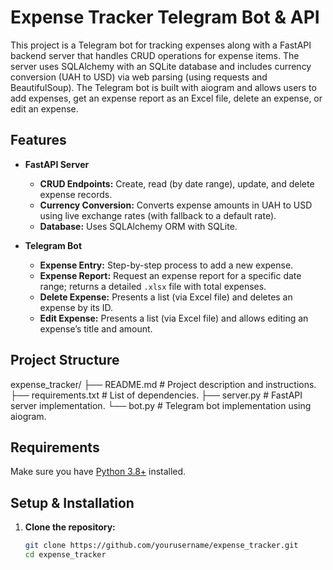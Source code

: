 # Expense Tracker Telegram Bot & API

This project is a Telegram bot for tracking expenses along with a FastAPI backend server that handles CRUD operations for expense items. The server uses SQLAlchemy with an SQLite database and includes currency conversion (UAH to USD) via web parsing (using requests and BeautifulSoup). The Telegram bot is built with aiogram and allows users to add expenses, get an expense report as an Excel file, delete an expense, or edit an expense.

## Features

- **FastAPI Server**

  - **CRUD Endpoints:** Create, read (by date range), update, and delete expense records.
  - **Currency Conversion:** Converts expense amounts in UAH to USD using live exchange rates (with fallback to a default rate).
  - **Database:** Uses SQLAlchemy ORM with SQLite.

- **Telegram Bot**
  - **Expense Entry:** Step-by-step process to add a new expense.
  - **Expense Report:** Request an expense report for a specific date range; returns a detailed `.xlsx` file with total expenses.
  - **Delete Expense:** Presents a list (via Excel file) and deletes an expense by its ID.
  - **Edit Expense:** Presents a list (via Excel file) and allows editing an expense’s title and amount.

## Project Structure

expense_tracker/
├── README.md # Project description and instructions.
├── requirements.txt # List of dependencies.
├── server.py # FastAPI server implementation.
└── bot.py # Telegram bot implementation using aiogram.

## Requirements

Make sure you have [Python 3.8+](https://www.python.org/downloads/) installed.

## Setup & Installation

1. **Clone the repository:**

   ```bash
   git clone https://github.com/yourusername/expense_tracker.git
   cd expense_tracker
   ```
